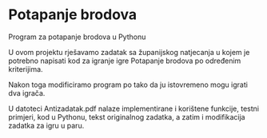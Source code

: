 # Potapanje brodova
 Program za potapanje brodova u Pythonu
 
 
U ovom projektu rješavamo zadatak sa županijskog natjecanja u kojem je potrebno napisati kod za igranje igre Potapanje brodova po određenim kriterijima.

Nakon toga modificiramo program po tako da ju istovremeno mogu igrati dva igrača.

U datoteci Antizadatak.pdf nalaze implementirane i korištene funkcije, testni primjeri, kod u Pythonu, tekst originalnog zadatka, a zatim i modifikacija zadatka za igru u paru.
